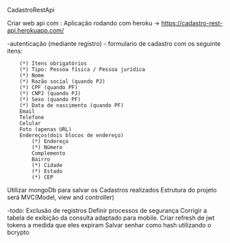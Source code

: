 CadastroRestApi

Criar web api com :
    Aplicação rodando com heroku -> https://cadastro-rest-api.herokuapp.com/
   
   
   -autenticação (mediante registro)
    - formulario de cadastro com os seguinte itens: 

        (*) Itens obrigatórios
        (*) Tipo: Pessoa física / Pessoa jurídica
        (*) Nome
        (*) Razão social (quando PJ)
        (*) CPF (quando PF)
        (*) CNPJ (quando PJ)
        (*) Sexo (quando PF)
        (*) Data de nascimento (quando PF)
        Email
        Telefone
        Celular
        Foto (apenas URL)
        Endereços(dois blocos de endereço)
            (*) Endereço
            (*) Número
            Complemento
            Bairro
            (*) Cidade
            (*) Estado
            (*) CEP

Utilizar mongoDb para salvar os Cadastros realizados
Estrutura do projeto será MVC(Model, view and controller)

-todo:
    Exclusão de registros
    Definir processos de segurança
    Corrigir a tabela de exibição da consulta adaptado para mobile.
    Criar refresh de jwt tokens a medida que eles expiram
    Salvar senhar como hash utilizando o bcrypto
    




